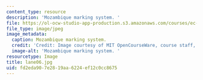 ```yaml
---
content_type: resource
description: 'Mozambique marking system. '
file: https://ol-ocw-studio-app-production.s3.amazonaws.com/courses/ec-s06-design-for-demining-spring-2007/fd2eda907e2819aa6224ef12c0cc8675_lane06.jpg
file_type: image/jpeg
image_metadata:
  caption: Mozambique marking system.
  credit: 'Credit: Image courtesy of MIT OpenCourseWare, course staff, and students.'
  image-alt: 'Mozambique marking system. '
resourcetype: Image
title: lane06.jpg
uid: fd2eda90-7e28-19aa-6224-ef12c0cc8675
---
```

